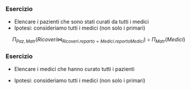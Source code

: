 ### Esercizio
- Elencare i pazienti che sono stati curati da tutti i medici
- Ipotesi: consideriamo tutti i medici (non solo i primari)

$$\Pi_{Paz,Matr}(Ricoveri ⋈_{Ricoveri.reparto=Medici.reporto Medici})\div \Pi_{Matr}(Medici)$$

### Esercizio

- Elencare i medici che hanno curato tutti i pazienti

- Ipotesi: consideriamo tutti i medici (non solo i primari)

$$$$